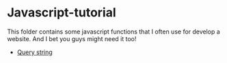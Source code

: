   # Javascript-tutorial
This folder contains some javascript functions that I often use for develop a website. And I bet you guys might need it too!

- [Query string](https://github.com/victoriatjia/javascript-tutorial/tree/main/queryString)
